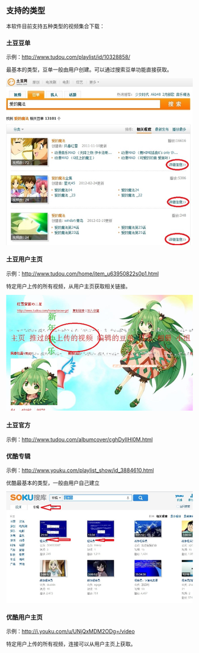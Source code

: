 ## 支持的类型

本软件目前支持五种类型的视频集合下载：

### 土豆豆单
示例：http://www.tudou.com/playlist/id/10328858/

最基本的类型，豆单一般由用户创建。可以通过搜索豆单功能直接获取。

![土豆豆单](/img/lizi1.jpg)

### 土豆用户主页
示例：http://www.tudou.com/home/item_u63950822s0p1.html

特定用户上传的所有视频，从用户主页获取相关链接。

![土豆用户主页](/img/lizi2.jpg)

### 土豆官方
示例：http://www.tudou.com/albumcover/cghDyIIHl0M.html

### 优酷专辑
示例：http://www.youku.com/playlist_show/id_3884610.html

优酷最基本的类型，一般由用户自己建立

![优酷专辑](/img/lizi3.jpg)

### 优酷用户主页
示例：http://i.youku.com/u/UNjQxMDM2ODg=/video

特定用户上传的所有视频，连接可以从用户主页上获取。